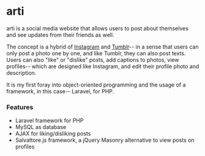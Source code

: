 # arti
arti is a social media website that allows users to post about themselves and see updates from their friends as well.

The concept is a hybrid of <a href="https://www.instagram.com/">Instagram</a> and <a href="https://www.tumblr.com/login">Tumblr</a>-- in a sense that users can only post a photo one by one, and like Tumblr, they can also post texts. Users can also "like" or "dislike" posts, add captions to photos, view profiles-- which are designed like Instagram, and edit their profile photo and description.

It is my first foray into object-oriented programming and the usage of a framework, in this case-- Laravel, for PHP.

<h3>Features</h3>
<ul>
<li>Laravel framework for PHP</li>
<li>MySQL as database</li>
<li>AJAX for liking/disliking posts</li>
<li>Salvattore.js framework, a jQuery Masonry alternative to view posts on profiles</li>
